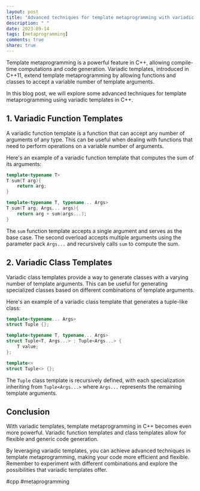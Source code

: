 ```yaml
---
layout: post
title: "Advanced techniques for template metaprogramming with variadic templates in C++"
description: " "
date: 2023-09-14
tags: [metaprogramming]
comments: true
share: true
---
```


Template metaprogramming is a powerful feature in C++, allowing compile-time computations and code generation. Variadic templates, introduced in C++11, extend template metaprogramming by allowing functions and classes to accept a variable number of template arguments.

In this blog post, we will explore some advanced techniques for template metaprogramming using variadic templates in C++.

## 1. Variadic Function Templates

A variadic function template is a function that can accept any number of arguments of any type. This can be useful when dealing with functions that need to perform operations on a variable number of arguments.

Here's an example of a variadic function template that computes the sum of its arguments:

```cpp
template<typename T>
T sum(T arg){
    return arg;
}

template<typename T, typename... Args>
T sum(T arg, Args... args){
    return arg + sum(args...);
}
```

The `sum` function template accepts a single argument and serves as the base case. The second overload accepts multiple arguments using the parameter pack `Args...` and recursively calls `sum` to compute the sum.

## 2. Variadic Class Templates

Variadic class templates provide a way to generate classes with a varying number of template arguments. This can be useful for generating specialized classes based on different combinations of template arguments.

Here's an example of a variadic class template that generates a tuple-like class:

```cpp
template<typename... Args>
struct Tuple {};

template<typename T, typename... Args>
struct Tuple<T, Args...> : Tuple<Args...> {
    T value;
};

template<>
struct Tuple<> {};
```

The `Tuple` class template is recursively defined, with each specialization inheriting from `Tuple<Args...>` where `Args...` represents the remaining template arguments.

## Conclusion

With variadic templates, template metaprogramming in C++ becomes even more powerful. Variadic function templates and class templates allow for flexible and generic code generation.

By leveraging variadic templates, you can achieve advanced techniques in template metaprogramming, making your code more efficient and flexible. Remember to experiment with different combinations and explore the possibilities that variadic templates offer.

#cpp #metaprogramming